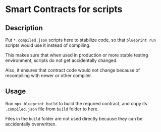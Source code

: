 # Smart Contracts for scripts

## Description

Put `*.compiled.json` scripts here to stabilize code, so that `blueprint run` scripts would use it instead of compiling.

This makes sure that when used in production or more stable testing environment, scripts do not get accidentally changed.

Also, it ensures that contract code would not change because of recompiling with newer or other compiler.

## Usage

Run `npx blueprint build` to build the required contract, and copy its `.compiled.json` file from `build` folder to here.

Files in the `build` folder are not used directly because they can be accidentally overwritten.
